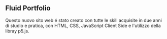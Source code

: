 ## Fluid Portfolio

Questo nuovo sito web é stato creato con tutte le skill acquisite in due anni di studio e pratica, con HTML, CSS, JavaScript Client Side e l'utilizzo della libray p5.js.

